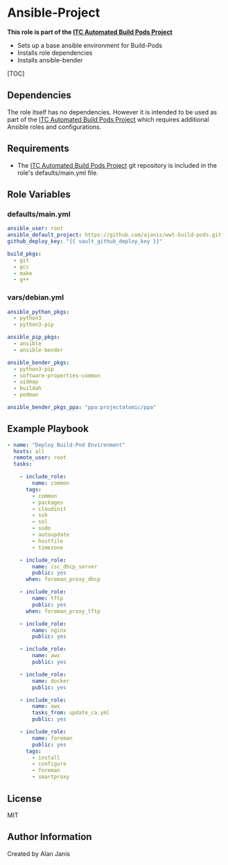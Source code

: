 # Ansible-Project

**This role is part of the [ITC Automated Build Pods Project][]**
  - Sets up a base ansible environment for Build-Pods
  - Installs role dependencies
  - Installs ansible-bender

[TOC]

## Dependencies

The role itself has no dependencies. However it is intended to be used as part of the [ITC Automated Build Pods Project][] which requires additional Ansible roles and configurations.

## Requirements

 * The [ITC Automated Build Pods Project][] git repository is included in the role's defaults/main.yml file.

## Role Variables

### defaults/main.yml
```yaml
ansible_user: root
ansible_default_project: https://github.com/ajanis/wwt-build-pods.git
github_deploy_key: "{{ vault_github_deploy_key }}"

build_pkgs:
  - git
  - gcc
  - make
  - g++

```

### vars/debian.yml
```yaml
ansible_python_pkgs:
  - python3
  - python3-pip

ansible_pip_pkgs:
  - ansible
  - ansible-bender

ansible_bender_pkgs:
  - python3-pip
  - software-properties-common
  - uidmap
  - buildah
  - podman

ansible_bender_pkgs_ppa: "ppa:projectatomic/ppa"
```

## Example Playbook
```yaml
- name: "Deploy Build-Pod Environment"
  hosts: all
  remote_user: root
  tasks:

    - include_role:
        name: common
      tags:
        - common
        - packages
        - cloudinit
        - ssh
        - sol
        - sudo
        - autoupdate
        - hostfile
        - timezone

    - include_role:
        name: isc_dhcp_server
        public: yes
      when: foreman_proxy_dhcp

    - include_role:
        name: tftp
        public: yes
      when: foreman_proxy_tftp

    - include_role:
        name: nginx
        public: yes

    - include_role:
        name: awx
        public: yes

    - include_role:
        name: docker
        public: yes

    - include_role:
        name: awx
        tasks_from: update_ca.yml
        public: yes

    - include_role:
        name: foreman
        public: yes
      tags:
        - install
        - configure
        - foreman
        - smartproxy
```

## License

MIT

## Author Information

Created by Alan Janis

[itc automated build pods project]:  https://github.com/ajanis/itc-build-pods.git
